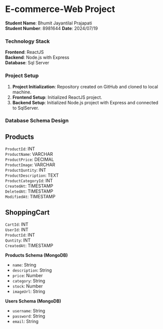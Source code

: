# E-commerce-Web Project

**Student Name**: Bhumit Jayantilal Prajapati  
**Student Number**: 8981644
**Date**: 2024/07/19

### Technology Stack

**Frontend**: ReactJS  
**Backend**: Node.js with Express  
**Database**: Sql Server

### Project Setup

1. **Project Initialization**: Repository created on GitHub and cloned to local machine.
2. **Frontend Setup**: Initialized ReactJS project.
3. **Backend Setup**: Initialized Node.js project with Express and connected to SqlServer.

### Database Schema Design

## Products

`ProductId`:            INT         
`ProductName`:          VARCHAR     
`ProductPrice`:         DECIMAL     
`ProductImage`:         VARCHAR     
`ProductQuntity`:       INT         
`ProductDescription`:   TEXT        
`ProductCategoryId`:    INT         
`CreatedAt`:            TIMESTAMP   
`DeletedAt`:            TIMESTAMP   
`ModifiedAt`:           TIMESTAMP   

## ShoppingCart

`CartId`:              INT         
`UserId`:              INT         
`ProductId`:           INT         
`Quntity`:             INT         
`CreatedAt`:           TIMESTAMP


**Products Schema (MongoDB)**

- `name`: String
- `description`: String
- `price`: Number
- `category`: String
- `stock`: Number
- `imageUrl`: String

**Users Schema (MongoDB)**

- `username`: String
- `password`: String
- `email`: String

